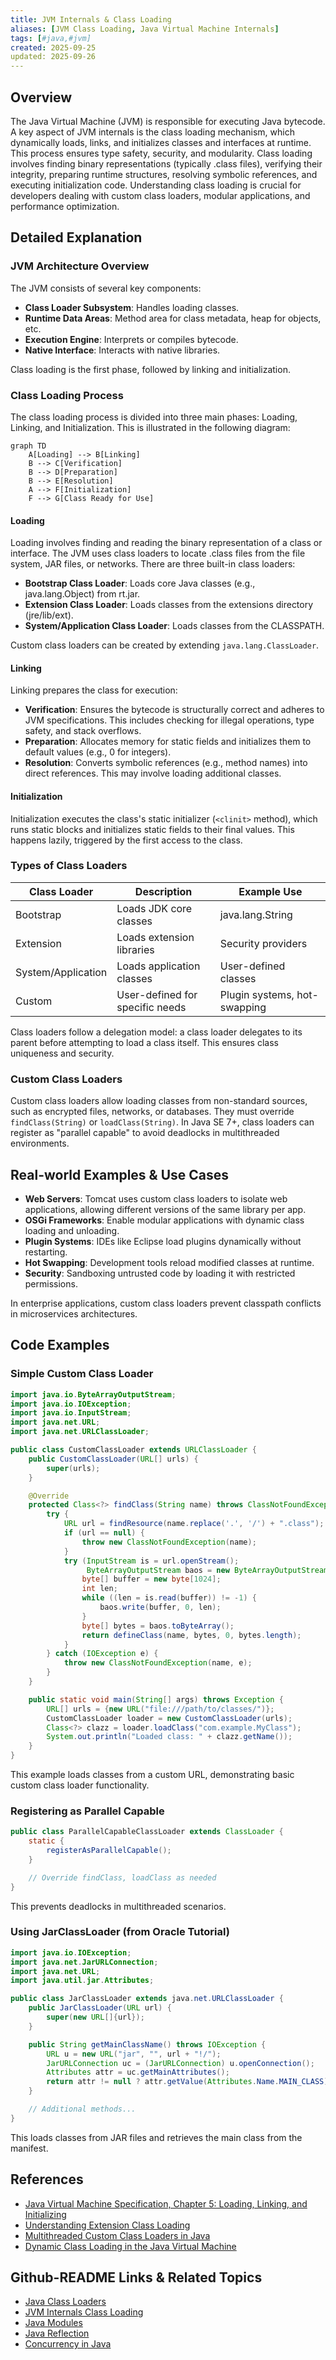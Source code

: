 ```yaml
---
title: JVM Internals & Class Loading
aliases: [JVM Class Loading, Java Virtual Machine Internals]
tags: [#java,#jvm]
created: 2025-09-25
updated: 2025-09-26
---
```


## Overview

The Java Virtual Machine (JVM) is responsible for executing Java bytecode. A key aspect of JVM internals is the class loading mechanism, which dynamically loads, links, and initializes classes and interfaces at runtime. This process ensures type safety, security, and modularity. Class loading involves finding binary representations (typically .class files), verifying their integrity, preparing runtime structures, resolving symbolic references, and executing initialization code. Understanding class loading is crucial for developers dealing with custom class loaders, modular applications, and performance optimization.

## Detailed Explanation

### JVM Architecture Overview

The JVM consists of several key components:
- **Class Loader Subsystem**: Handles loading classes.
- **Runtime Data Areas**: Method area for class metadata, heap for objects, etc.
- **Execution Engine**: Interprets or compiles bytecode.
- **Native Interface**: Interacts with native libraries.

Class loading is the first phase, followed by linking and initialization.

### Class Loading Process

The class loading process is divided into three main phases: Loading, Linking, and Initialization. This is illustrated in the following diagram:

```mermaid
graph TD
    A[Loading] --> B[Linking]
    B --> C[Verification]
    B --> D[Preparation]
    B --> E[Resolution]
    A --> F[Initialization]
    F --> G[Class Ready for Use]
```

#### Loading
Loading involves finding and reading the binary representation of a class or interface. The JVM uses class loaders to locate .class files from the file system, JAR files, or networks. There are three built-in class loaders:
- **Bootstrap Class Loader**: Loads core Java classes (e.g., java.lang.Object) from rt.jar.
- **Extension Class Loader**: Loads classes from the extensions directory (jre/lib/ext).
- **System/Application Class Loader**: Loads classes from the CLASSPATH.

Custom class loaders can be created by extending `java.lang.ClassLoader`.

#### Linking
Linking prepares the class for execution:
- **Verification**: Ensures the bytecode is structurally correct and adheres to JVM specifications. This includes checking for illegal operations, type safety, and stack overflows.
- **Preparation**: Allocates memory for static fields and initializes them to default values (e.g., 0 for integers).
- **Resolution**: Converts symbolic references (e.g., method names) into direct references. This may involve loading additional classes.

#### Initialization
Initialization executes the class's static initializer (`<clinit>` method), which runs static blocks and initializes static fields to their final values. This happens lazily, triggered by the first access to the class.

### Types of Class Loaders

| Class Loader | Description | Example Use |
|--------------|-------------|-------------|
| Bootstrap | Loads JDK core classes | java.lang.String |
| Extension | Loads extension libraries | Security providers |
| System/Application | Loads application classes | User-defined classes |
| Custom | User-defined for specific needs | Plugin systems, hot-swapping |

Class loaders follow a delegation model: a class loader delegates to its parent before attempting to load a class itself. This ensures class uniqueness and security.

### Custom Class Loaders

Custom class loaders allow loading classes from non-standard sources, such as encrypted files, networks, or databases. They must override `findClass(String)` or `loadClass(String)`. In Java SE 7+, class loaders can register as "parallel capable" to avoid deadlocks in multithreaded environments.

## Real-world Examples & Use Cases

- **Web Servers**: Tomcat uses custom class loaders to isolate web applications, allowing different versions of the same library per app.
- **OSGi Frameworks**: Enable modular applications with dynamic class loading and unloading.
- **Plugin Systems**: IDEs like Eclipse load plugins dynamically without restarting.
- **Hot Swapping**: Development tools reload modified classes at runtime.
- **Security**: Sandboxing untrusted code by loading it with restricted permissions.

In enterprise applications, custom class loaders prevent classpath conflicts in microservices architectures.

## Code Examples

### Simple Custom Class Loader

```java
import java.io.ByteArrayOutputStream;
import java.io.IOException;
import java.io.InputStream;
import java.net.URL;
import java.net.URLClassLoader;

public class CustomClassLoader extends URLClassLoader {
    public CustomClassLoader(URL[] urls) {
        super(urls);
    }

    @Override
    protected Class<?> findClass(String name) throws ClassNotFoundException {
        try {
            URL url = findResource(name.replace('.', '/') + ".class");
            if (url == null) {
                throw new ClassNotFoundException(name);
            }
            try (InputStream is = url.openStream();
                 ByteArrayOutputStream baos = new ByteArrayOutputStream()) {
                byte[] buffer = new byte[1024];
                int len;
                while ((len = is.read(buffer)) != -1) {
                    baos.write(buffer, 0, len);
                }
                byte[] bytes = baos.toByteArray();
                return defineClass(name, bytes, 0, bytes.length);
            }
        } catch (IOException e) {
            throw new ClassNotFoundException(name, e);
        }
    }

    public static void main(String[] args) throws Exception {
        URL[] urls = {new URL("file:///path/to/classes/")};
        CustomClassLoader loader = new CustomClassLoader(urls);
        Class<?> clazz = loader.loadClass("com.example.MyClass");
        System.out.println("Loaded class: " + clazz.getName());
    }
}
```

This example loads classes from a custom URL, demonstrating basic custom class loader functionality.

### Registering as Parallel Capable

```java
public class ParallelCapableClassLoader extends ClassLoader {
    static {
        registerAsParallelCapable();
    }

    // Override findClass, loadClass as needed
}
```

This prevents deadlocks in multithreaded scenarios.

### Using JarClassLoader (from Oracle Tutorial)

```java
import java.io.IOException;
import java.net.JarURLConnection;
import java.net.URL;
import java.util.jar.Attributes;

public class JarClassLoader extends java.net.URLClassLoader {
    public JarClassLoader(URL url) {
        super(new URL[]{url});
    }

    public String getMainClassName() throws IOException {
        URL u = new URL("jar", "", url + "!/");
        JarURLConnection uc = (JarURLConnection) u.openConnection();
        Attributes attr = uc.getMainAttributes();
        return attr != null ? attr.getValue(Attributes.Name.MAIN_CLASS) : null;
    }

    // Additional methods...
}
```

This loads classes from JAR files and retrieves the main class from the manifest.

## References

- [Java Virtual Machine Specification, Chapter 5: Loading, Linking, and Initializing](https://docs.oracle.com/javase/specs/jvms/se21/html/jvms-5.html)
- [Understanding Extension Class Loading](https://docs.oracle.com/javase/tutorial/deployment/jar/jarclassloader.html)
- [Multithreaded Custom Class Loaders in Java](https://docs.oracle.com/javase/8/docs/technotes/guides/lang/cl-mt.html)
- [Dynamic Class Loading in the Java Virtual Machine](https://www.oracle.com/technetwork/java/javase/tech/classloaders-141564.html)

## Github-README Links & Related Topics

- [Java Class Loaders](../java-class-loaders/README.md)
- [JVM Internals Class Loading](../jvm-internals-class-loading/README.md)
- [Java Modules](../java-modules/README.md)
- [Java Reflection](../java-reflection/README.md)
- [Concurrency in Java](../java-multithreading-and-concurrency/README.md)